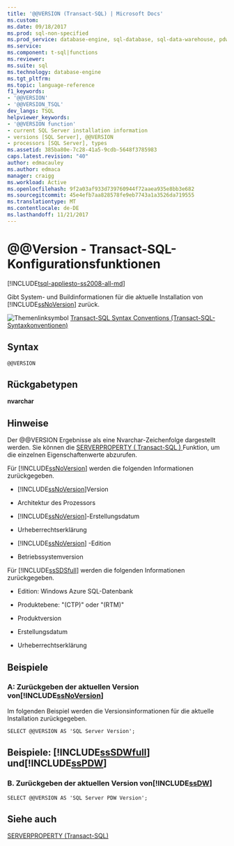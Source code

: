 ```yaml
---
title: '@@VERSION (Transact-SQL) | Microsoft Docs'
ms.custom: 
ms.date: 09/18/2017
ms.prod: sql-non-specified
ms.prod_service: database-engine, sql-database, sql-data-warehouse, pdw
ms.service: 
ms.component: t-sql|functions
ms.reviewer: 
ms.suite: sql
ms.technology: database-engine
ms.tgt_pltfrm: 
ms.topic: language-reference
f1_keywords:
- '@@VERSION'
- '@@VERSION_TSQL'
dev_langs: TSQL
helpviewer_keywords:
- '@@VERSION function'
- current SQL Server installation information
- versions [SQL Server], @@VERSION
- processors [SQL Server], types
ms.assetid: 385ba80e-7c28-41a5-9cdb-5648f3785983
caps.latest.revision: "40"
author: edmacauley
ms.author: edmaca
manager: craigg
ms.workload: Active
ms.openlocfilehash: 9f2a03af933d739760944f72aaea935e8bb3e682
ms.sourcegitcommit: 45e4efb7aa828578fe9eb7743a1a3526da719555
ms.translationtype: MT
ms.contentlocale: de-DE
ms.lasthandoff: 11/21/2017
---
```

# <a name="x40x40version---transact-sql-configuration-functions"></a>&#x40;&#x40;Version - Transact-SQL-Konfigurationsfunktionen
[!INCLUDE[tsql-appliesto-ss2008-all-md](../../includes/tsql-appliesto-ss2008-all-md.md)]

  Gibt System- und Buildinformationen für die aktuelle Installation von [!INCLUDE[ssNoVersion](../../includes/ssnoversion-md.md)] zurück.  
  
 ![Themenlinksymbol](../../database-engine/configure-windows/media/topic-link.gif "Topic link icon") [Transact-SQL Syntax Conventions (Transact-SQL-Syntaxkonventionen)](../../t-sql/language-elements/transact-sql-syntax-conventions-transact-sql.md)  
  
## <a name="syntax"></a>Syntax  
  
```  
@@VERSION  
```  
  
## <a name="return-types"></a>Rückgabetypen  
 **nvarchar**  
  
## <a name="remarks"></a>Hinweise  
 Der @@VERSION Ergebnisse als eine Nvarchar-Zeichenfolge dargestellt werden. Sie können die [SERVERPROPERTY &#40; Transact-SQL &#41; ](../../t-sql/functions/serverproperty-transact-sql.md) Funktion, um die einzelnen Eigenschaftenwerte abzurufen.  
  
 Für [!INCLUDE[ssNoVersion](../../includes/ssnoversion-md.md)] werden die folgenden Informationen zurückgegeben.  
  
-   [!INCLUDE[ssNoVersion](../../includes/ssnoversion-md.md)]Version  
  
-   Architektur des Prozessors  
  
-   [!INCLUDE[ssNoVersion](../../includes/ssnoversion-md.md)]-Erstellungsdatum  
  
-   Urheberrechtserklärung  
  
-   [!INCLUDE[ssNoVersion](../../includes/ssnoversion-md.md)] -Edition  
  
-   Betriebssystemversion  
  
 Für [!INCLUDE[ssSDSfull](../../includes/sssdsfull-md.md)] werden die folgenden Informationen zurückgegeben.  
  
-   Edition: Windows Azure SQL-Datenbank  
  
-   Produktebene:  "(CTP)" oder "(RTM)"  
  
-   Produktversion  
  
-   Erstellungsdatum  
  
-   Urheberrechtserklärung  
  
## <a name="examples"></a>Beispiele  
  
### <a name="a-return-the-current-version-of-includessnoversionincludesssnoversion-mdmd"></a>A: Zurückgeben der aktuellen Version von[!INCLUDE[ssNoVersion](../../includes/ssnoversion-md.md)]  
 Im folgenden Beispiel werden die Versionsinformationen für die aktuelle Installation zurückgegeben.  
  
```  
SELECT @@VERSION AS 'SQL Server Version';  
```  
  
## <a name="examples-includesssdwfullincludessssdwfull-mdmd-and-includesspdwincludessspdw-mdmd"></a>Beispiele: [!INCLUDE[ssSDWfull](../../includes/sssdwfull-md.md)] und[!INCLUDE[ssPDW](../../includes/sspdw-md.md)]  
  
### <a name="b-return-the-current-version-of-includessdwincludesssdw-mdmd"></a>B. Zurückgeben der aktuellen Version von[!INCLUDE[ssDW](../../includes/ssdw-md.md)]  
  
```  
SELECT @@VERSION AS 'SQL Server PDW Version';  
```  
  
## <a name="see-also"></a>Siehe auch  
 [SERVERPROPERTY &#40;Transact-SQL&#41;](../../t-sql/functions/serverproperty-transact-sql.md)  
  
  

